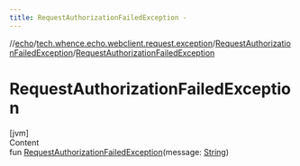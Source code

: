 ```yaml
---
title: RequestAuthorizationFailedException -
---
```

//[echo](../../index.md)/[tech.whence.echo.webclient.request.exception](../index.md)/[RequestAuthorizationFailedException](index.md)/[RequestAuthorizationFailedException](-request-authorization-failed-exception.md)



# RequestAuthorizationFailedException  
[jvm]  
Content  
fun [RequestAuthorizationFailedException](-request-authorization-failed-exception.md)(message: [String](https://kotlinlang.org/api/latest/jvm/stdlib/kotlin/-string/index.html))  



